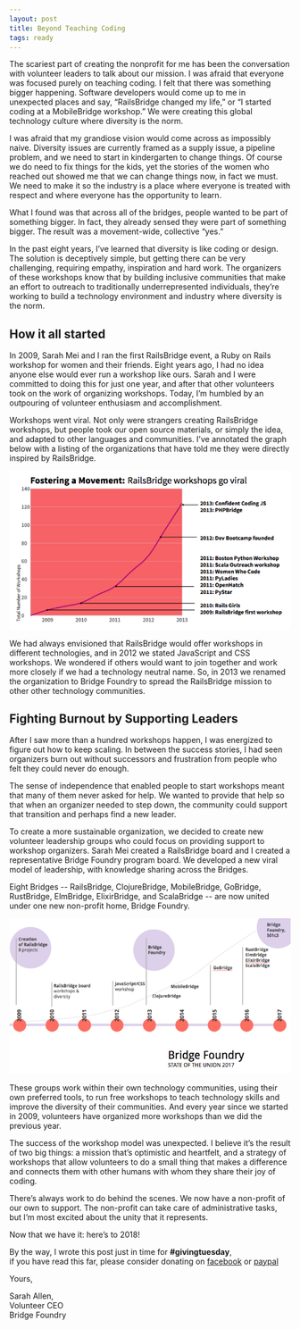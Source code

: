 ```yaml
---
layout: post
title: Beyond Teaching Coding
tags: ready
---
```


The scariest part of creating the nonprofit for me has been the conversation with volunteer leaders to talk about our mission. I was afraid that everyone was focused purely on teaching coding. I felt that there was something bigger happening. Software developers would come up to me in unexpected places and say, “RailsBridge changed my life,” or “I started coding at a MobileBridge workshop.”  We were creating this global technology culture where diversity is the norm.

I was afraid that my grandiose vision would come across as impossibly naive. Diversity issues are currently framed as a supply issue, a pipeline problem, and we need to start in kindergarten to change things. Of course we do need to fix things for the kids, yet the stories of the women who reached out showed me that we can change things now, in fact we must. We need to make it so the industry is a place where everyone is treated with respect and where everyone has the opportunity to learn.  

What I found was that across all of the bridges, people wanted to be part of something bigger. In fact, they already sensed they were part of something bigger. The result was a movement-wide, collective “yes.”
<!--more-->

In the past eight years, I’ve learned that diversity is like coding or design. The solution is deceptively simple, but getting there can be very challenging, requiring empathy, inspiration and hard work. The organizers of these workshops know that by building inclusive communities that make an effort to outreach to traditionally underrepresented individuals, they’re working to build a technology environment and industry where diversity is the norm.

## How it all started

In 2009, Sarah Mei and I ran the first RailsBridge event, a Ruby on Rails workshop for women and their friends. Eight years ago, I had no idea anyone else would ever run a workshop like ours.  Sarah and I were committed to doing this for just one year, and after that other volunteers took on the work of organizing workshops. Today, I’m humbled by an outpouring of volunteer enthusiasm and accomplishment. 

Workshops went viral. Not only were strangers creating RailsBridge workshops, but people took our open source materials, or simply the idea, and adapted to other languages and communities. I’ve annotated the graph below with a listing of the organizations that have told me they were directly inspired by RailsBridge.  

![number of workshops double year over year, influencing the creation of RailsGirls, PyStar, OpenHatch, PyLadies, Women Who Code, Scala Outreach Workshop, Boston Python Workshops, DevBootcamp, PHPBridge, and Confident Coding JS](/images/blog/2017-11-27-railsbridge-viral-workshop-graph.png)

We had always envisioned that RailsBridge would offer workshops in different technologies, and in 2012 we stated JavaScript and CSS workshops. We wondered if others would want to join together and work more closely if we had a technology neutral name.  So, in 2013 we renamed the organization to Bridge Foundry to spread the RailsBridge mission to other other technology communities. 

## Fighting Burnout by Supporting Leaders

After I saw more than a hundred workshops happen, I was energized to figure out how to keep scaling. In between the success stories, I had seen organizers burn out without successors and frustration from people who felt they could never do enough. 

The sense of independence that enabled people to start workshops meant that many of them never asked for help. We wanted to provide that help so that when an organizer needed to step down, the community could support that transition and perhaps find a new leader.

To create a more sustainable organization, we decided to create new volunteer leadership groups who could focus on providing support to workshop organizers.  Sarah Mei created a RailsBridge board and I created a representative Bridge Foundry program board.  We developed a new viral model of leadership, with knowledge sharing across the Bridges. 

Eight Bridges -- RailsBridge, ClojureBridge, MobileBridge, GoBridge, RustBridge, ElmBridge, ElixirBridge, and ScalaBridge -- are now united under one new non-profit home, Bridge Foundry.

![timeline: 2009 Creation of RailsBridge with 8 projects, 2010 formation of RailsBridge board focused on supporting workshops, 2011 first JavaScript/CSS workshop, 2013 Bridge Foundry followed by ClojureBridge and MobileBridge, 2015 GoBridge, 2016 brought 4 new Bridges: RustBridge, ElmBridge, ElixirBridge and ScalaBridge](/images/blog/2017-11-27-bridge-foundry-timeline.png)

These groups work within their own technology communities, using their own preferred tools, to run free workshops to teach technology skills and improve the diversity of their communities.  And every year since we started in 2009, volunteers have organized more workshops than we did the previous year. 

The success of the workshop model was unexpected. I believe it’s the result of two big things: a mission that’s optimistic and heartfelt, and a strategy of workshops that allow volunteers to do a small thing that makes a difference and connects them with other humans with whom they share their joy of coding.

There’s always work to do behind the scenes. We now have a non-profit of our own to support. The non-profit can take care of administrative tasks, but I’m most excited about the unity that it represents. 

Now that we have it: here’s to 2018!

By the way, I wrote this post just in time for **#givingtuesday**,<br/>
if you have read this far, please consider donating on [facebook](https://www.facebook.com/pg/BridgeFoundry/fundraisers/) or [paypal](https://bridgefoundry.org/donate)

Yours,

Sarah Allen,<br/>
Volunteer CEO<br/>
Bridge Foundry 

